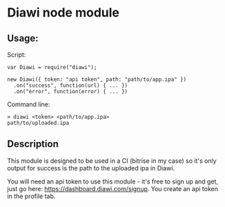 Diawi node module
==

Usage:
--

Script:
```
var Diawi = require("diawi");

new Diawi({ token: "api token", path: "path/to/app.ipa" })
  .on("success", function(url) { ... })
  .on("error", function(error) { ... })
```

Command line:

```
> diawi <token> <path/to/app.ipa>
path/to/uploaded.ipa
```


Description
--

This module is designed to be used in a CI (bitrise in my case) so it's only output
for success is the path to the uploaded ipa in Diawi.

You will need an api token to use this module - it's free to sign up and get,
just go here: https://dashboard.diawi.com/signup. You create an api token in the
profile tab.
